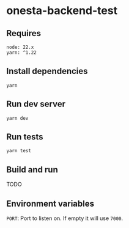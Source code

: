 # onesta-backend-test

## Requires

```
node: 22.x
yarn: ^1.22
```

## Install dependencies

```
yarn
```

## Run dev server

```
yarn dev
```

## Run tests

```
yarn test
```

## Build and run

TODO

## Environment variables

`PORT`: Port to listen on. If empty it will use `7000`.
